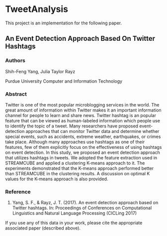 # TweetAnalysis

This project is an implementation for the following paper.

## An Event Detection Approach Based On Twitter Hashtags

### Authors
Shih-Feng Yang, Julia Taylor Rayz

Purdue University Computer and Information Technology

### Abstract
Twitter is one of the most popular microblogging services in the world. The great amount of information within Twitter makes it an important information channel for people to learn and share news. Twitter hashtag is an popular feature that can be viewed as human-labeled information which people use to identify the topic of a tweet. Many researchers have proposed event-detection approaches that can monitor Twitter data and determine whether special events, such as accidents, extreme weather, earthquakes, or crimes take place. Although many approaches use hashtags as one of their features, few of them explicitly focus on the effectiveness of using hashtags on event detection. In this study, we proposed an event detection approach that utilizes hashtags in tweets. We adopted the feature extraction used in STREAMCUBE and applied a clustering K-means approach to it. The experiments demonstrated that the K-means approach performed better than STREAMCUBE in the clustering results. A discussion on optimal K values for the K-means approach is also provided.

### Reference
1. Yang, S. F., & Rayz, J. T. (2017). An event detection approach based on Twitter hashtags. In: Proceedings of Conferences on Computational Linguistics and Natural Language Processing (CICLing 2017)

If you use any of this data in your work, please cite the appropriate associated paper (described above).

